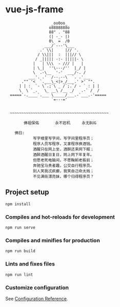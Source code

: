 # vue-js-frame


                        _oo0oo_
                       o8888888o
                       88" . "88
                       (| -_- |)
                       0\  =  /0
                     ___/`---'\___
                   .' \\|     |// '.
                  / \\|||  :  |||// \
                 / _||||| -:- |||||- \
                |   | \\\  - /// |   |
                | \_|  ''\---/''  |_/ |
                \  .-\__  '-'  ___/-. /
              ___'. .'  /--.--\  `. .'___
           ."" '<  `.___\_<|>_/___.' >' "".
          | | :  `- \`.;`\ _ /`;.`/ - ` : | |
          \  \ `_.   \_ __\ /__ _/   .-` /  /
      =====`-.____`.___ \_____/___.-`___.-'=====
                        `=---='


      ~~~~~~~~~~~~~~~~~~~~~~~~~~~~~~~~~~~~~~~~~~~

            佛祖保佑       永不宕机     永无BUG

        佛曰:
                写字楼里写字间，写字间里程序员；
                程序人员写程序，又拿程序换酒钱。
                酒醒只在网上坐，酒醉还来网下眠；
                酒醉酒醒日复日，网上网下年复年。
                但愿老死电脑间，不愿鞠躬老板前；
                奔驰宝马贵者趣，公交自行程序员。
                别人笑我忒疯癫，我笑自己命太贱；
                不见满街漂亮妹，哪个归得程序员？



## Project setup
```
npm install
```

### Compiles and hot-reloads for development
```
npm run serve
```

### Compiles and minifies for production
```
npm run build
```

### Lints and fixes files
```
npm run lint
```

### Customize configuration
See [Configuration Reference](https://cli.vuejs.org/config/).
